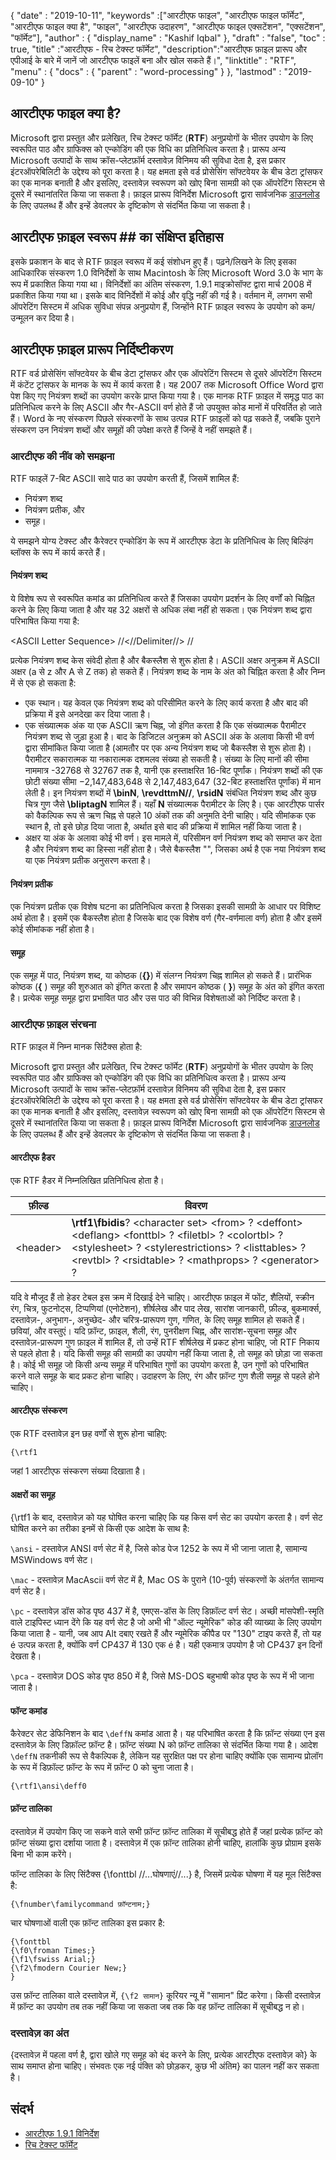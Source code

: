 {
  "date" : "2019-10-11",
  "keywords" :["आरटीएफ फाइल", "आरटीएफ फाइल फॉर्मेट", "आरटीएफ फाइल क्या है", "फाइल", "आरटीएफ उदाहरण", "आरटीएफ फाइल एक्सटेंशन", "एक्सटेंशन", "फॉर्मेट"],
  "author" : {
    "display_name" : "Kashif Iqbal"
},
  "draft" : "false",
  "toc" : true,
  "title" :"आरटीएफ - रिच टेक्स्ट फॉर्मेट",
  "description":"आरटीएफ फ़ाइल प्रारूप और एपीआई के बारे में जानें जो आरटीएफ फाइलें बना और खोल सकते हैं।",
  "linktitle" : "RTF",
  "menu" : {
    "docs" : {
      "parent" : "word-processing"
}
},
  "lastmod" : "2019-09-10"
}

## आरटीएफ फाइल क्या है?

Microsoft द्वारा प्रस्तुत और प्रलेखित, रिच टेक्स्ट फॉर्मेट (**RTF**) अनुप्रयोगों के भीतर उपयोग के लिए स्वरूपित पाठ और ग्राफिक्स को एन्कोडिंग की एक विधि का प्रतिनिधित्व करता है। प्रारूप अन्य Microsoft उत्पादों के साथ क्रॉस-प्लेटफ़ॉर्म दस्तावेज़ विनिमय की सुविधा देता है, इस प्रकार इंटरऑपरेबिलिटी के उद्देश्य को पूरा करता है। यह क्षमता इसे वर्ड प्रोसेसिंग सॉफ्टवेयर के बीच डेटा ट्रांसफर का एक मानक बनाती है और इसलिए, दस्तावेज़ स्वरूपण को खोए बिना सामग्री को एक ऑपरेटिंग सिस्टम से दूसरे में स्थानांतरित किया जा सकता है। फ़ाइल प्रारूप विनिर्देश Microsoft द्वारा सार्वजनिक [डाउनलोड](https://interoperability.blob.core.windows.net/files/Archive_References/%5bMSFT-RTF%5d.pdf) के लिए उपलब्ध हैं और इन्हें डेवलपर के दृष्टिकोण से संदर्भित किया जा सकता है।

## आरटीएफ फ़ाइल स्वरूप ## का संक्षिप्त इतिहास

इसके प्रकाशन के बाद से RTF फ़ाइल स्वरूप में कई संशोधन हुए हैं। पढ़ने/लिखने के लिए इसका आधिकारिक संस्करण 1.0 विनिर्देशों के साथ Macintosh के लिए Microsoft Word 3.0 के भाग के रूप में प्रकाशित किया गया था। विनिर्देशों का अंतिम संस्करण, 1.9.1 माइक्रोसॉफ्ट द्वारा मार्च 2008 में प्रकाशित किया गया था। इसके बाद विनिर्देशों में कोई और वृद्धि नहीं की गई है। वर्तमान में, लगभग सभी ऑपरेटिंग सिस्टम में अधिक सुविधा संपन्न अनुप्रयोग हैं, जिन्होंने RTF फ़ाइल स्वरूप के उपयोग को कम/उन्मूलन कर दिया है।

## आरटीएफ फ़ाइल प्रारूप निर्दिष्टीकरण ##

RTF वर्ड प्रोसेसिंग सॉफ्टवेयर के बीच डेटा ट्रांसफर और एक ऑपरेटिंग सिस्टम से दूसरे ऑपरेटिंग सिस्टम में कंटेंट ट्रांसफर के मानक के रूप में कार्य करता है। यह 2007 तक Microsoft Office Word द्वारा पेश किए गए नियंत्रण शब्दों का उपयोग करके प्राप्त किया गया है। एक मानक RTF फ़ाइल में समृद्ध पाठ का प्रतिनिधित्व करने के लिए ASCII और गैर-ASCII वर्ण होते हैं जो उपयुक्त कोड मानों में परिवर्तित हो जाते हैं। Word के नए संस्करण पिछले संस्करणों के साथ उत्पन्न RTF फ़ाइलों को पढ़ सकते हैं, जबकि पुराने संस्करण उन नियंत्रण शब्दों और समूहों की उपेक्षा करते हैं जिन्हें वे नहीं समझते हैं।

### आरटीएफ की नींव को समझना ###

RTF फाइलें 7-बिट ASCII सादे पाठ का उपयोग करती हैं, जिसमें शामिल हैं:

* नियंत्रण शब्द
* नियंत्रण प्रतीक, और
* समूह।

ये समझने योग्य टेक्स्ट और कैरेक्टर एन्कोडिंग के रूप में आरटीएफ डेटा के प्रतिनिधित्व के लिए बिल्डिंग ब्लॉक्स के रूप में कार्य करते हैं।

#### नियंत्रण शब्द ####

ये विशेष रूप से स्वरूपित कमांड का प्रतिनिधित्व करते हैं जिसका उपयोग प्रदर्शन के लिए वर्णों को चिह्नित करने के लिए किया जाता है और यह 32 अक्षरों से अधिक लंबा नहीं हो सकता। एक नियंत्रण शब्द द्वारा परिभाषित किया गया है:

\<ASCII Letter Sequence> //<//Delimiter//> //

प्रत्येक नियंत्रण शब्द केस संवेदी होता है और बैकस्लैश से शुरू होता है। ASCII अक्षर अनुक्रम में ASCII अक्षर (a से z और A से Z तक) हो सकते हैं।<Delimite> नियंत्रण शब्द के नाम के अंत को चिह्नित करता है और निम्न में से एक हो सकता है:

* एक स्थान। यह केवल एक नियंत्रण शब्द को परिसीमित करने के लिए कार्य करता है और बाद की प्रक्रिया में इसे अनदेखा कर दिया जाता है।
* एक संख्यात्मक अंक या एक ASCII ऋण चिह्न, जो इंगित करता है कि एक संख्यात्मक पैरामीटर नियंत्रण शब्द से जुड़ा हुआ है। बाद के डिजिटल अनुक्रम को ASCII अंक के अलावा किसी भी वर्ण द्वारा सीमांकित किया जाता है (आमतौर पर एक अन्य नियंत्रण शब्द जो बैकस्लैश से शुरू होता है)। पैरामीटर सकारात्मक या नकारात्मक दशमलव संख्या हो सकती है। संख्या के लिए मानों की सीमा नाममात्र -32768 से 32767 तक है, यानी एक हस्ताक्षरित 16-बिट पूर्णांक। नियंत्रण शब्दों की एक छोटी संख्या सीमा −2,147,483,648 से 2,147,483,647 (32-बिट हस्ताक्षरित पूर्णांक) में मान लेती है। इन नियंत्रण शब्दों में **\binN**, **\revdttmN//**, **\rsidN** संबंधित नियंत्रण शब्द और कुछ चित्र गुण जैसे **\bliptagN** शामिल हैं। यहाँ **N** संख्यात्मक पैरामीटर के लिए है। एक आरटीएफ पार्सर को वैकल्पिक रूप से ऋण चिह्न से पहले 10 अंकों तक की अनुमति देनी चाहिए। यदि सीमांकक एक स्थान है, तो इसे छोड़ दिया जाता है, अर्थात इसे बाद की प्रक्रिया में शामिल नहीं किया जाता है।
* अक्षर या अंक के अलावा कोई भी वर्ण। इस मामले में, परिसीमन वर्ण नियंत्रण शब्द को समाप्त कर देता है और नियंत्रण शब्द का हिस्सा नहीं होता है। जैसे बैकस्लैश "\", जिसका अर्थ है एक नया नियंत्रण शब्द या एक नियंत्रण प्रतीक अनुसरण करता है।

#### नियंत्रण प्रतीक ####

एक नियंत्रण प्रतीक एक विशेष घटना का प्रतिनिधित्व करता है जिसका इसकी सामग्री के आधार पर विशिष्ट अर्थ होता है। इसमें एक बैकस्लैश होता है जिसके बाद एक विशेष वर्ण (गैर-वर्णमाला वर्ण) होता है और इसमें कोई सीमांकक नहीं होता है।

#### समूह ####

एक समूह में पाठ, नियंत्रण शब्द, या कोष्ठक (**{}**) में संलग्न नियंत्रण चिह्न शामिल हो सकते हैं। प्रारंभिक कोष्ठक (**{** ) समूह की शुरुआत को इंगित करता है और समापन कोष्ठक ( **}**) समूह के अंत को इंगित करता है। प्रत्येक समूह समूह द्वारा प्रभावित पाठ और उस पाठ की विभिन्न विशेषताओं को निर्दिष्ट करता है।

### आरटीएफ फ़ाइल संरचना ###

RTF फ़ाइल में निम्न मानक सिंटैक्स होता है:

Microsoft द्वारा प्रस्तुत और प्रलेखित, रिच टेक्स्ट फॉर्मेट (**RTF**) अनुप्रयोगों के भीतर उपयोग के लिए स्वरूपित पाठ और ग्राफिक्स को एन्कोडिंग की एक विधि का प्रतिनिधित्व करता है। प्रारूप अन्य Microsoft उत्पादों के साथ क्रॉस-प्लेटफ़ॉर्म दस्तावेज़ विनिमय की सुविधा देता है, इस प्रकार इंटरऑपरेबिलिटी के उद्देश्य को पूरा करता है। यह क्षमता इसे वर्ड प्रोसेसिंग सॉफ्टवेयर के बीच डेटा ट्रांसफर का एक मानक बनाती है और इसलिए, दस्तावेज़ स्वरूपण को खोए बिना सामग्री को एक ऑपरेटिंग सिस्टम से दूसरे में स्थानांतरित किया जा सकता है। फ़ाइल प्रारूप विनिर्देश Microsoft द्वारा सार्वजनिक [डाउनलोड](https://interoperability.blob.core.windows.net/files/Archive_References/%5bMSFT-RTF%5d.pdf) के लिए उपलब्ध हैं और इन्हें डेवलपर के दृष्टिकोण से संदर्भित किया जा सकता है।

#### आरटीएफ हैडर ####

एक RTF हैडर में निम्नलिखित प्रतिनिधित्व होता है।

|फ़ील्ड|विवरण
---|---|
|\<header> |**\rtf1\fbidis**? \<character set> \<from> ? \<deffont> \<deflang> \<fonttbl> ? \<filetbl> ? \<colortbl> ? \<stylesheet> ? \<stylerestrictions> ? \<listtables> ? \<revtbl> ? \<rsidtable> ? \<mathprops> ? \<generator> ?

यदि वे मौजूद हैं तो हेडर टेबल इस क्रम में दिखाई देने चाहिए। आरटीएफ फ़ाइल में फोंट, शैलियों, स्क्रीन रंग, चित्र, फुटनोट्स, टिप्पणियां (एनोटेशन), शीर्षलेख और पाद लेख, सारांश जानकारी, फ़ील्ड, बुकमार्क्स, दस्तावेज़-, अनुभाग-, अनुच्छेद- और चरित्र-प्रारूपण गुण, गणित, के लिए समूह शामिल हो सकते हैं। छवियां, और वस्तुएं। यदि फ़ॉन्ट, फ़ाइल, शैली, रंग, पुनरीक्षण चिह्न, और सारांश-सूचना समूह और दस्तावेज़-प्रारूपण गुण फ़ाइल में शामिल हैं, तो उन्हें RTF शीर्षलेख में प्रकट होना चाहिए, जो RTF निकाय से पहले होता है। यदि किसी समूह की सामग्री का उपयोग नहीं किया जाता है, तो समूह को छोड़ा जा सकता है। कोई भी समूह जो किसी अन्य समूह में परिभाषित गुणों का उपयोग करता है, उन गुणों को परिभाषित करने वाले समूह के बाद प्रकट होना चाहिए। उदाहरण के लिए, रंग और फ़ॉन्ट गुण शैली समूह से पहले होने चाहिए।

#### आरटीएफ संस्करण ####

एक RTF दस्तावेज़ इन छह वर्णों से शुरू होना चाहिए:

```
{\rtf1
```
जहां 1 आरटीएफ संस्करण संख्या दिखाता है।

#### अक्षरों का समूह ####

{\rtf1 के बाद, दस्तावेज़ को यह घोषित करना चाहिए कि यह किस वर्ण सेट का उपयोग करता है। वर्ण सेट घोषित करने का तरीका इनमें से किसी एक आदेश के साथ है:

`\ansi` - दस्तावेज़ ANSI वर्ण सेट में है, जिसे कोड पेज 1252 के रूप में भी जाना जाता है, सामान्य MSWindows वर्ण सेट।

`\mac` - दस्तावेज़ MacAscii वर्ण सेट में है, Mac OS के पुराने (10-पूर्व) संस्करणों के अंतर्गत सामान्य वर्ण सेट है।

`\pc` - दस्तावेज़ डॉस कोड पृष्ठ 437 में है, एमएस-डॉस के लिए डिफ़ॉल्ट वर्ण सेट। अच्छी मांसपेशी-स्मृति वाले टाइपिस्ट ध्यान देंगे कि यह वर्ण सेट है जो अभी भी "ऑल्ट न्यूमेरिक" कोड की व्याख्या के लिए उपयोग किया जाता है - यानी, जब आप Alt दबाए रखते हैं और न्यूमेरिक कीपैड पर "130" टाइप करते हैं, तो यह é उत्पन्न करता है, क्योंकि वर्ण CP437 में 130 एक é है। यही एकमात्र उपयोग है जो CP437 इन दिनों देखता है।

`\pca` - दस्तावेज़ DOS कोड पृष्ठ 850 में है, जिसे MS-DOS बहुभाषी कोड पृष्ठ के रूप में भी जाना जाता है।

#### फॉन्ट कमांड ####

कैरेक्टर सेट डेफिनिशन के बाद `\deffN` कमांड आता है। यह परिभाषित करता है कि फ़ॉन्ट संख्या एन इस दस्तावेज़ के लिए डिफ़ॉल्ट फ़ॉन्ट है। फ़ॉन्ट संख्या N को फ़ॉन्ट तालिका से संदर्भित किया गया है। आदेश `\deffN` तकनीकी रूप से वैकल्पिक है, लेकिन यह सुरक्षित पक्ष पर होना चाहिए क्योंकि एक सामान्य प्रोलॉग के रूप में डिफ़ॉल्ट फ़ॉन्ट के रूप में फ़ॉन्ट 0 को चुना जाता है।

`{\rtf1\ansi\deff0`

#### फ़ॉन्ट तालिका ####

दस्तावेज़ में उपयोग किए जा सकने वाले सभी फ़ॉन्ट फ़ॉन्ट तालिका में सूचीबद्ध होते हैं जहां प्रत्येक फ़ॉन्ट को फ़ॉन्ट संख्या द्वारा दर्शाया जाता है। दस्तावेज़ में एक फ़ॉन्ट तालिका होनी चाहिए, हालांकि कुछ प्रोग्राम इसके बिना भी काम करेंगे।

फॉन्ट तालिका के लिए सिंटैक्स {\fonttbl //...घोषणाएं//...} है, जिसमें प्रत्येक घोषणा में यह मूल सिंटैक्स है:

`{\fnumber\familycommand फ़ॉन्टनाम;}`

चार घोषणाओं वाली एक फ़ॉन्ट तालिका इस प्रकार है:

```
{\fonttbl
{\f0\froman Times;}
{\f1\fswiss Arial;}
{\f2\fmodern Courier New;}
}
```

उस फ़ॉन्ट तालिका वाले दस्तावेज़ में, `{\f2 सामान}` कूरियर न्यू में "सामान" प्रिंट करेगा। किसी दस्तावेज़ में फ़ॉन्ट का उपयोग तब तक नहीं किया जा सकता जब तक कि वह फ़ॉन्ट तालिका में सूचीबद्ध न हो।

### दस्तावेज़ का अंत ###

{दस्तावेज़ में पहला वर्ण है, द्वारा खोले गए समूह को बंद करने के लिए, प्रत्येक आरटीएफ दस्तावेज़ को} के साथ समाप्त होना चाहिए। संभवतः एक नई पंक्ति को छोड़कर, कुछ भी अंतिम} का पालन नहीं कर सकता है।

## संदर्भ ##

* [आरटीएफ 1.9.1 विनिर्देश](https://interoperability.blob.core.windows.net/files/Archive_References/%5bMSFT-RTF%5d.pdf)
* [रिच टेक्स्ट फॉर्मेट](https://en.wikipedia.org/wiki/Rich_Text_Format)

